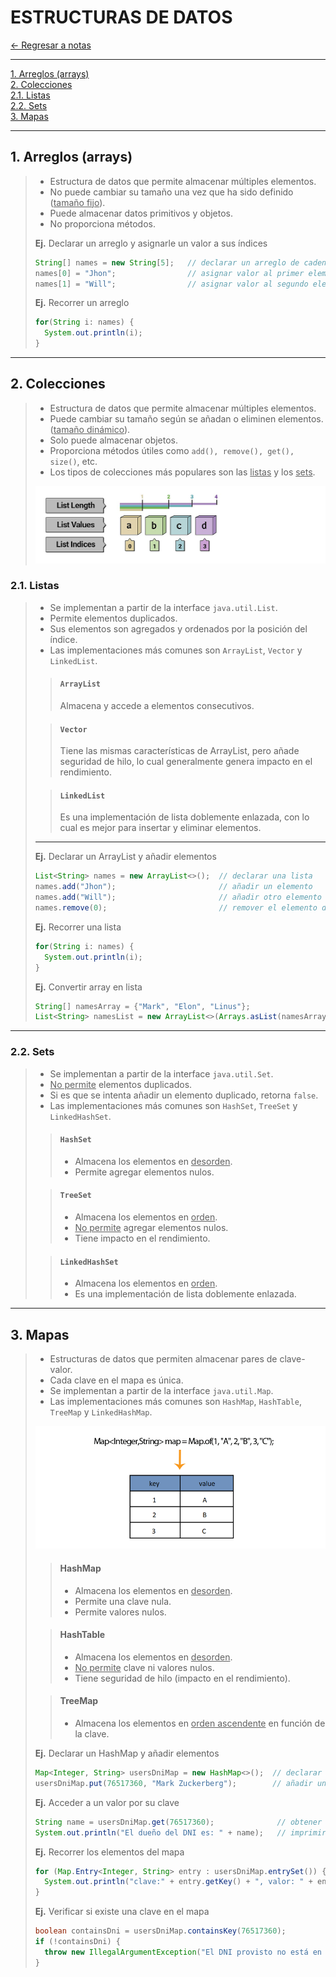 # ESTRUCTURAS DE DATOS

[← Regresar a notas](../../README.md) <br>

---

[1. Arreglos (arrays)](#1-arreglos-arrays) <br>
[2. Colecciones](#2-colecciones) <br>
[2.1. Listas](#21-listas) <br>
[2.2. Sets](#22-sets) <br>
[3. Mapas](#3-mapas) <br>

---

## 1. Arreglos (arrays)
> - Estructura de datos que permite almacenar múltiples elementos. 
> - No puede cambiar su tamaño una vez que ha sido definido (<u>tamaño fijo</u>).
> - Puede almacenar datos primitivos y objetos.
> - No proporciona métodos.
> 
> **Ej.** Declarar un arreglo y asignarle un valor a sus índices
> ```java
> String[] names = new String[5];   // declarar un arreglo de cadenas con 5 elementos
> names[0] = "Jhon";                // asignar valor al primer elemento
> names[1] = "Will";                // asignar valor al segundo elemento
> ```
>
> **Ej.** Recorrer un arreglo
> ```java
> for(String i: names) {
>   System.out.println(i);
> }
> ```

---

## 2. Colecciones
> - Estructura de datos que permite almacenar múltiples elementos.
> - Puede cambiar su tamaño según se añadan o eliminen elementos. (<u>tamaño dinámico</u>).
> - Solo puede almacenar objetos.
> - Proporciona métodos útiles como `add(), remove(), get(), size()`, etc.
> - Los tipos de colecciones más populares son las <u>listas</u> y los <u>sets</u>.
> 
> ![Collections](../resources/images/08-data-sctructures/arrays.jpg)

### 2.1. Listas
> - Se implementan a partir de la interface `java.util.List`.
> - Permite elementos duplicados.
> - Sus elementos son agregados y ordenados por la posición del índice.
> - Las implementaciones más comunes son `ArrayList`, `Vector` y `LinkedList`.
> 
> > #### `ArrayList`
> > Almacena y accede a elementos consecutivos.
> 
> > #### `Vector`
> > Tiene las mismas características de ArrayList, pero añade seguridad de hilo, lo cual generalmente genera impacto en el rendimiento.
>
> > #### `LinkedList`
> > Es una implementación de lista doblemente enlazada, con lo cual es mejor para insertar y eliminar elementos.
>
> ---
> 
> **Ej.** Declarar un ArrayList y añadir elementos
> ```java
> List<String> names = new ArrayList<>();  // declarar una lista
> names.add("Jhon");                       // añadir un elemento
> names.add("Will");                       // añadir otro elemento
> names.remove(0);                         // remover el elemento de la pisición 0
> ```
>
> **Ej.** Recorrer una lista
> ```java
> for(String i: names) {
>   System.out.println(i);
> }
> ```
> **Ej.** Convertir array en lista
> ```java
> String[] namesArray = {"Mark", "Elon", "Linus"};
> List<String> namesList = new ArrayList<>(Arrays.asList(namesArray));
> ```

---

### 2.2. Sets
> - Se implementan a partir de la interface `java.util.Set`.
> - <u>No permite</u> elementos duplicados.
> - Si es que se intenta añadir un elemento duplicado, retorna `false`.
> - Las implementaciones más comunes son `HashSet`, `TreeSet` y `LinkedHashSet`.
>
> > #### `HashSet`
> > - Almacena los elementos en <u>desorden</u>.
> > - Permite agregar elementos nulos.
>
> > #### `TreeSet`
> > - Almacena los elementos en <u>orden</u>.
> > - <u>No permite</u> agregar elementos nulos.
> > - Tiene impacto en el rendimiento.
>
> > #### `LinkedHashSet`
> > - Almacena los elementos en <u>orden</u>.
> > - Es una implementación de lista doblemente enlazada.

---

## 3. Mapas
> - Estructuras de datos que permiten almacenar pares de clave-valor. 
> - Cada clave en el mapa es única.
> - Se implementan a partir de la interface `java.util.Map`.
> - Las implementaciones más comunes son `HashMap`, `HashTable`, `TreeMap` y `LinkedHashMap`.
>
> ![Maps](../resources/images/08-data-sctructures/maps.png)
>
> > #### HashMap
> > - Almacena los elementos en <u>desorden</u>.
> > - Permite una clave nula.
> > - Permite valores nulos.
>
> > #### HashTable
> > - Almacena los elementos en <u>desorden</u>.
> > - <u>No permite</u> clave ni valores nulos.
> > - Tiene seguridad de hilo (impacto en el rendimiento).
>
> > #### TreeMap
> > - Almacena los elementos en <u>orden ascendente</u> en función de la clave.
>
> **Ej.** Declarar un HashMap y añadir elementos
> ```java
> Map<Integer, String> usersDniMap = new HashMap<>();  // declarar un HashMap
> usersDniMap.put(76517360, "Mark Zuckerberg");        // añadir un par clave-valor
> ```
> 
> **Ej.** Acceder a un valor por su clave
> ```java
> String name = usersDniMap.get(76517360);              // obtener el valor asociado con la clave 76517360
> System.out.println("El dueño del DNI es: " + name);   // imprimir el nombre asociado al DNI
> ```
>
> **Ej.** Recorrer los elementos del mapa
> ```java
> for (Map.Entry<Integer, String> entry : usersDniMap.entrySet()) {
>   System.out.println("clave:" + entry.getKey() + ", valor: " + entry.getValue());
> }
> ```
> 
> **Ej.** Verificar si existe una clave en el mapa
> ```java
> boolean containsDni = usersDniMap.containsKey(76517360);
> if (!containsDni) {
>   throw new IllegalArgumentException("El DNI provisto no está en el mapa");
> }
> ```
